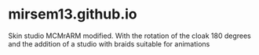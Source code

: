 # mirsem13.github.io
Skin studio MCMrARM modified.
With the rotation of the cloak 180 degrees and the addition of a studio with braids suitable for animations
